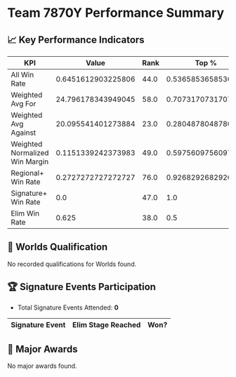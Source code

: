 # Team 7870Y Performance Summary

## 📈 Key Performance Indicators
| KPI | Value | Rank | Top % |
| --- | ----- | ---- | ----- |
| All Win Rate | 0.6451612903225806 | 44.0 | 0.5365853658536586 |
| Weighted Avg For | 24.796178343949045 | 58.0 | 0.7073170731707317 |
| Weighted Avg Against | 20.095541401273884 | 23.0 | 0.2804878048780488 |
| Weighted Normalized Win Margin | 0.1151339242373983 | 49.0 | 0.5975609756097561 |
| Regional+ Win Rate | 0.2727272727272727 | 76.0 | 0.926829268292683 |
| Signature+ Win Rate | 0.0 | 47.0 | 1.0 |
| Elim Win Rate | 0.625 | 38.0 | 0.5 |


## 🎯 Worlds Qualification
No recorded qualifications for Worlds found.

## 🏆 Signature Events Participation
- Total Signature Events Attended: **0**

| Signature Event | Elim Stage Reached | Won? |
|:----------------|:-------------------|:----|


## 🥇 Major Awards
No major awards found.
